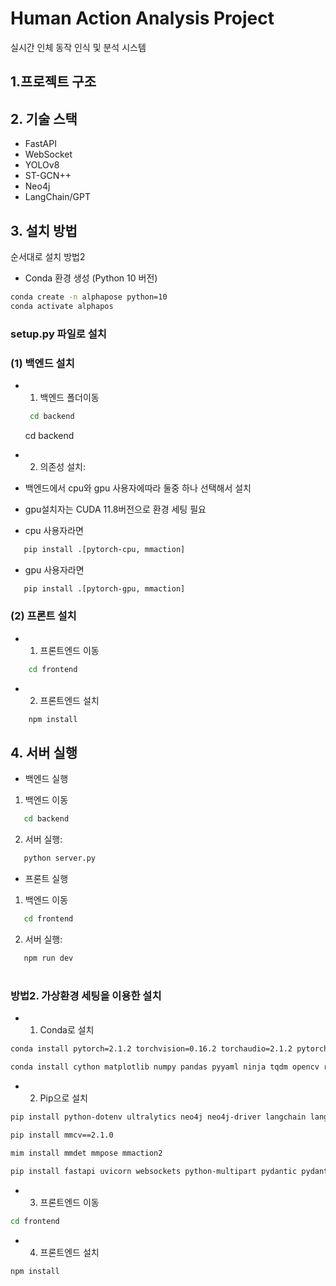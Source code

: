 # Human Action Analysis Project

실시간 인체 동작 인식 및 분석 시스템

## 1.프로젝트 구조

## 2. 기술 스택
- FastAPI
- WebSocket
- YOLOv8
- ST-GCN++
- Neo4j
- LangChain/GPT

## 3. 설치 방법
순서대로 설치 방법2

- Conda 환경 생성 (Python 10 버전)
```bash
conda create -n alphapose python=10
conda activate alphapos
```

### setup.py 파일로 설치
### (1) 백엔드 설치
- 1) 백엔드 폴더이동
   ```bash
    cd backend
   ```
   cd backend

- 2) 의존성 설치:

- 백엔드에서 cpu와 gpu 사용자에따라 둘중 하나 선택해서 설치
- gpu설치자는 CUDA 11.8버전으로 환경 세팅 필요

 - cpu 사용자라면 
```bash
   pip install .[pytorch-cpu, mmaction]
```
 - gpu 사용자라면
```bash
   pip install .[pytorch-gpu, mmaction]
```

### (2) 프론트 설치
- 1) 프론트엔드 이동
```bash
    cd frontend
```
- 2) 프론트엔드 설치
```bash
    npm install
```

## 4. 서버 실행
- 백엔드 실행

1) 백엔드 이동 
```bash
   cd backend
```
2) 서버 실행:
```bash
   python server.py
```

- 프론트 실행
1) 백엔드 이동 
```bash
   cd frontend
```
2) 서버 실행:
```bash
   npm run dev
```

#

### 방법2. 가상환경 세팅을 이용한 설치

 - 1) Conda로 설치
 ```bash
conda install pytorch=2.1.2 torchvision=0.16.2 torchaudio=2.1.2 pytorch-cuda=11.8

conda install cython matplotlib numpy pandas pyyaml ninja tqdm opencv requests pillow
```
 - 2) Pip으로 설치
 ```bash
pip install python-dotenv ultralytics neo4j neo4j-driver langchain langchain-community langchain-openai langgraph openai openmim

pip install mmcv==2.1.0

mim install mmdet mmpose mmaction2

pip install fastapi uvicorn websockets python-multipart pydantic pydantic-settings

```
- 3) 프론트엔드 이동
```bash
cd frontend
```
- 4) 프론트엔드 설치
```bash
npm install
```

